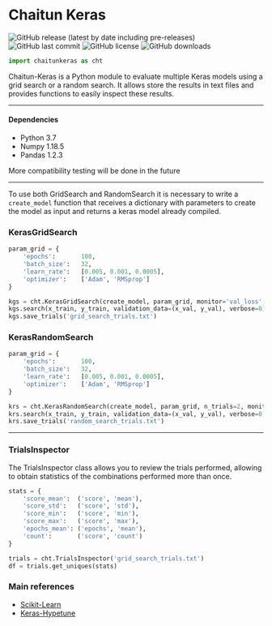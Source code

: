 # Chaitun Keras

![GitHub release (latest by date including pre-releases)](https://img.shields.io/github/v/release/SanParraguez/chaitun-keras?include_prereleases)
![GitHub last commit](https://img.shields.io/github/last-commit/SanParraguez/chaitun-keras)
![GitHub license](https://img.shields.io/github/license/SanParraguez/chaitun-keras)
![GitHub downloads](https://img.shields.io/github/downloads/SanParraguez/chaitun-keras/total)

```python
import chaitunkeras as cht
```

Chaitun-Keras is a Python module to evaluate multiple Keras models using a grid search or a random search. It allows store the results in text files and provides functions to easily inspect these results.

----------
#### Dependencies

- Python 3.7
- Numpy 1.18.5
- Pandas 1.2.3

More compatibility testing will be done in the future

----------

To use both GridSearch and RandomSearch it is necessary to write a ``create_model`` function that receives a dictionary with parameters to create the model as input and returns a keras model already compiled.

### KerasGridSearch

```python
param_grid = {
    'epochs':       100,
    'batch_size':   32,
    'learn_rate':   [0.005, 0.001, 0.0005],
    'optimizer':    ['Adam', 'RMSprop']
}

kgs = cht.KerasGridSearch(create_model, param_grid, monitor='val_loss', mode='min', verbose=1)
kgs.search(x_train, y_train, validation_data=(x_val, y_val), verbose=0)
kgs.save_trials('grid_search_trials.txt')
```

### KerasRandomSearch

```python
param_grid = {
    'epochs':       100,
    'batch_size':   32,
    'learn_rate':   [0.005, 0.001, 0.0005],
    'optimizer':    ['Adam', 'RMSprop']
}

krs = cht.KerasRandomSearch(create_model, param_grid, n_trials=2, monitor='val_loss', mode='min', verbose=1)
krs.search(x_train, y_train, validation_data=(x_val, y_val), verbose=0)
krs.save_trials('random_search_trials.txt')
```
----------

### TrialsInspector

The TrialsInspector class allows you to review the trials performed, allowing to obtain statistics of the combinations performed more than once.

```python
stats = {
    'score_mean':  ('score', 'mean'),
    'score_std':   ('score', 'std'),
    'score_min':   ('score', 'min'),
    'score_max':   ('score', 'max'),
    'epochs_mean': ('epochs', 'mean'),
    'count':       ('score', 'count')
}

trials = cht.TrialsInspector('grid_search_trials.txt')
df = trials.get_uniques(stats)
```

### Main references
* [Scikit-Learn](https://github.com/scikit-learn/scikit-learn)
* [Keras-Hypetune](https://github.com/cerlymarco/keras-hypetune)
